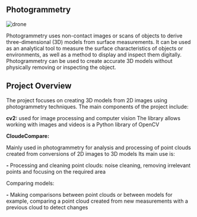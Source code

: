 ## Photogrammetry

![drone](https://github.com/user-attachments/assets/7c30efcc-6b22-4edc-9419-c85cec7e6086)

Photogrammetry uses non-contact images or scans of objects to derive three-dimensional (3D) models from surface measurements. It can be used as an analytical tool to measure the surface characteristics of objects or environments, as well as a method to display and inspect them digitally. Photogrammetry can be used to create accurate 3D models without physically removing or inspecting the object.

## Project Overview

The project focuses on creating 3D models from 2D images using photogrammetry techniques. The main components of the project include:


**cv2:**
used for image processing and computer vision The library allows working with images and videos is a Python library of OpenCV 

**CloudeCompare:**

Mainly used in photogrammetry for analysis and processing of point clouds created from conversions of 2D images to 3D models
Its main use is:

**-** Processing and cleaning point clouds: noise cleaning, removing irrelevant points and focusing on the required area

Comparing models:

**-** Making comparisons between point clouds or between models for example, comparing a point cloud created from new measurements with a previous cloud to detect changes

